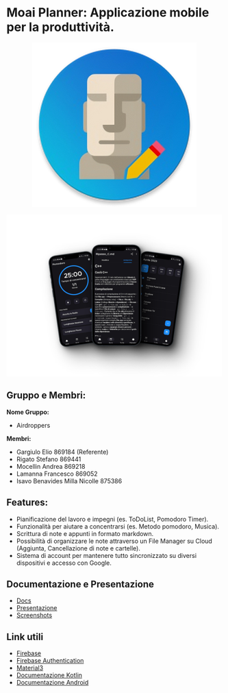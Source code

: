 # Moai Planner: Applicazione mobile per la produttività.
<p align="center">
  <img src="screenshots/01%20-%20app_icon.png">
</p>

<p align="center">
  <img src="features.png">
</p>


## Gruppo e Membri:
__Nome Gruppo:__ 
- Airdroppers

__Membri:__
- Gargiulo Elio 869184 (Referente)
- Rigato Stefano 869441
- Mocellin Andrea 869218
- Lamanna Francesco 869052
- Isavo Benavides Milla Nicolle 875386  

## Features:

- Pianificazione del lavoro e impegni (es. ToDoList, Pomodoro Timer).
- Funzionalità per aiutare a concentrarsi (es. Metodo pomodoro, Musica).
- Scrittura di note e appunti in formato markdown. 
- Possibilità di organizzare le note attraverso un File Manager su Cloud (Aggiunta, Cancellazione di note e cartelle).
- Sistema di account per mantenere tutto sincronizzato su diversi dispositivi e accesso con Google.

## Documentazione e Presentazione
- [Docs](Moai%20Planner%20-%20Documentazione%20-%20Gruppo%20Airdroppers.pdf)
- [Presentazione](Moai%20Planner%20-%20Presentazione%20-%20Gruppo%20Airdroppers.pdf)
- [Screenshots](screeshots)

## Link utili
- [Firebase](https://firebase.google.com/docs/reference/kotlin/packages?authuser=1)
- [Firebase Authentication](https://firebase.google.com/docs/auth/android/start?authuser=1#kotlin+ktx_2)
- [Material3](https://m3.material.io/)
- [Documentazione Kotlin](https://kotlinlang.org/docs/home.html)
- [Documentazione Android](https://developer.android.com/docs?hl=it)

